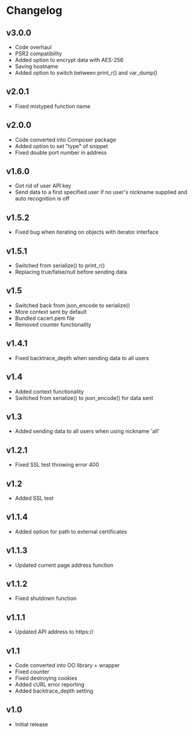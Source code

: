 # Changelog

## v3.0.0
- Code overhaul
- PSR2 compatibility
- Added option to encrypt data with AES-256
- Saving hostname
- Added option to switch between print_r() and var_dump()

## v2.0.1
- Fixed mistyped function name

## v2.0.0
- Code converted into Composer package
- Added option to set "type" of snippet
- Fixed double port number in address

## v1.6.0
- Got rid of user API key
- Send data to a first specified user if no user's nickname supplied and auto recognition is off

## v1.5.2
- Fixed bug when iterating on objects with iterator interface

## v1.5.1
- Switched from serialize() to print_r()
- Replacing true/false/null before sending data

## v1.5
- Switched back from json_encode to serialize()
- More context sent by default
- Bundled cacert.pem file
- Removed counter functionality

## v1.4.1
- Fixed backtrace_depth when sending data to all users

## v1.4
- Added context functionality
- Switched from serialize() to json_encode() for data sent

## v1.3
- Added sending data to all users when using nickname 'all'

## v1.2.1
- Fixed SSL test throwing error 400

## v1.2
- Added SSL test

## v1.1.4
- Added option for path to external certificates

## v1.1.3
- Updated current page address function

## v1.1.2
- Fixed shutdown function

## v1.1.1
- Updated API address to https://

## v1.1
- Code converted into OO library + wrapper
- Fixed counter
- Fixed destroying cookies
- Added cURL error reporting
- Added backtrace_depth setting

## v1.0
- Initial release
